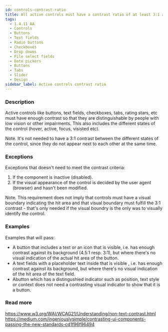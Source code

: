 ```yaml
---
id: controls-contrast-ratio
title: All active controls must have a contrast ratio of at least 3:1 against adjacent color(s)
tags:
  - 1.4.11 AA
  - Controls
  - Buttons
  - Text fields
  - Radio buttons
  - Checkboxes
  - Drop downs
  - File select fields
  - Date pickers
  - Buttons
  - Tabs
  - Slider
  - Design
sidebar_label: Active controls contrast ratio
---
```


### Description

Active controls like buttons, text fields, checkboxes, tabs, rating stars, etc must have enough contrast so that they are distinguishable by people with low vision or other impairments. This also includes the different states of the control (hover, active, focus, visisted etc). 

Note. It's not needed to have a 3:1 contrast between the different states of the control, since they do not appear next to each other at the same time. 

### Exceptions

Exceptions that doesn't need to meet the contrast criteria: 
1. If the component is inactive (disabled).
2. If the visual appearance of the control is decided by the user agent (browser) and hasn't been modified.

Note. This requirement does not imply that controls must have a visual boundary indicating the hit area and that visual boundary must fulfill the 3:1 contrast - that's only needed if  the visual boundry is the only was to visually identify the control.

### Examples

Examples that will pass:
- A button that includes a text or an icon that is visible, i.e. has enough contrast against its background (4.5:1 resp. 3:1), but where there's no visual indication of the actual hit area of the button. 
- A text fields with a placeholder text inside that is visible , i.e. has enough contrast against its background, but where there's no visual indication of the hit area of the text field. 
- Abutton which has a distingushied indicator such as position, text style or context does not need a contrasting visual indicator to show that it is a button.

### Read more

https://www.w3.org/WAI/WCAG21/Understanding/non-text-contrast.html
https://medium.com/ingeniouslysimple/contrasting-ui-components-passing-the-new-standards-cd1f96f96494
